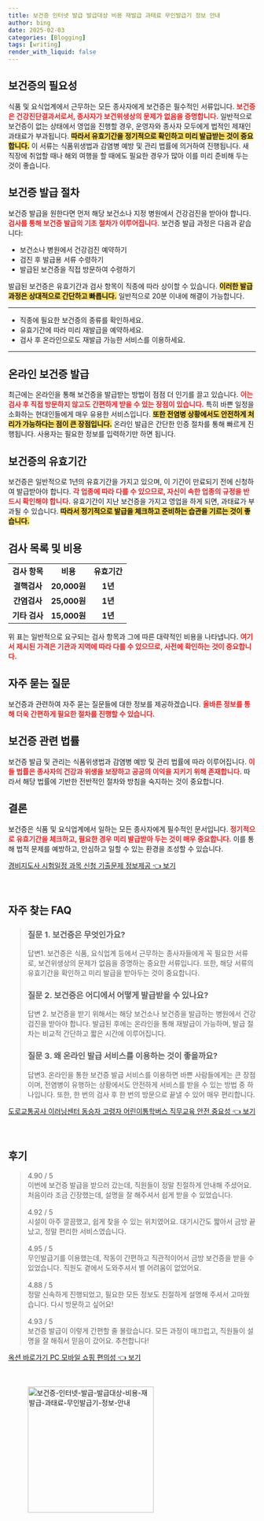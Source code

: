 ```yaml
---
title: 보건증 인터넷 발급 발급대상 비용 재발급 과태료 무인발급기 정보 안내
author: bing
date: 2025-02-03
categories: [Blogging]
tags: [writing]
render_with_liquid: false
---
```



<h2 id='보건증의 필요성'>보건증의 필요성</h2>

<p>식품 및 요식업계에서 근무하는 모든 종사자에게 보건증은 필수적인 서류입니다. <b><span style="color: #ee2323;">보건증은 건강진단결과서로서, 종사자가 보건위생상의 문제가 없음을 증명합니다.</span></b> 일반적으로 보건증이 없는 상태에서 영업을 진행할 경우, 운영자와 종사자 모두에게 법적인 제재인 과태료가 부과됩니다. <b><span style="background-color: #ffe066;">따라서 유효기간을 정기적으로 확인하고 미리 발급받는 것이 중요합니다.</span></b> 이 서류는 식품위생법과 감염병 예방 및 관리 법률에 의거하여 진행됩니다. 새 직장에 취업할 때나 해외 여행을 할 때에도 필요한 경우가 많아 이를 미리 준비해 두는 것이 좋습니다.</p>

<h2 id='보건증 발급 절차'>보건증 발급 절차</h2>

<p>보건증 발급을 원한다면 먼저 해당 보건소나 지정 병원에서 건강검진을 받아야 합니다. <b><span style="color: #ee2323;">검사를 통해 보건증 발급의 기초 절차가 이루어집니다.</span></b> 보건증 발급 과정은 다음과 같습니다:</p>

<ul>
    <li>보건소나 병원에서 건강검진 예약하기</li>
    <li>검진 후 발급용 서류 수령하기</li>
    <li>발급된 보건증을 직접 방문하여 수령하기</li>
</ul>

<p>발급된 보건증은 유효기간과 검사 항목이 직종에 따라 상이할 수 있습니다. <b><span style="background-color: #ffe066;">이러한 발급 과정은 상대적으로 간단하고 빠릅니다.</span></b> 일반적으로 20분 이내에 해결이 가능합니다.</p>

<hr />

<ul>
    <li>직종에 필요한 보건증의 종류를 확인하세요.</li>
    <li>유효기간에 따라 미리 재발급을 예약하세요.</li>
    <li>검사 후 온라인으로도 재발급 가능한 서비스를 이용하세요.</li>
</ul>

<hr />

<h2 id='온라인 보건증 발급'>온라인 보건증 발급</h2>

<p>최근에는 온라인을 통해 보건증을 발급받는 방법이 점점 더 인기를 끌고 있습니다. <b><span style="color: #ee2323;">이는 검사 후 직접 방문하지 않고도 간편하게 받을 수 있는 장점이 있습니다.</span></b> 특히 바쁜 일정을 소화하는 현대인들에게 매우 유용한 서비스입니다. <b><span style="background-color: #ffe066;">또한 전염병 상황에서도 안전하게 처리가 가능하다는 점이 큰 장점입니다.</span></b> 온라인 발급은 간단한 인증 절차를 통해 빠르게 진행됩니다. 사용자는 필요한 정보를 입력하기만 하면 됩니다.</p>

<h2 id='보건증의 유효기간'>보건증의 유효기간</h2>

<p>보건증은 일반적으로 1년의 유효기간을 가지고 있으며, 이 기간이 만료되기 전에 신청하여 발급받아야 합니다. <b><span style="color: #ee2323;">각 업종에 따라 다를 수 있으므로, 자신이 속한 업종의 규정을 반드시 확인해야 합니다.</span></b> 유효기간이 지난 보건증을 가지고 영업을 하게 되면, 과태료가 부과될 수 있습니다. <b><span style="background-color: #ffe066;">따라서 정기적으로 발급을 체크하고 준비하는 습관을 기르는 것이 좋습니다.</span></b></p>

<h2 id='검사 목록 및 비용'>검사 목록 및 비용</h2>

<table>
    <tr>
        <td style="text-align: center; height: 17px;"><b>검사 항목</b></td>
        <td style="text-align: center; height: 17px;"><b>비용</b></td>
        <td style="text-align: center; height: 17px;"><b>유효기간</b></td>
    </tr>
    <tr>
        <td style="text-align: center; height: 17px;"><b>결핵검사</b></td>
        <td style="text-align: center; height: 17px;"><b>20,000원</b></td>
        <td style="text-align: center; height: 17px;"><b>1년</b></td>
    </tr>
    <tr>
        <td style="text-align: center; height: 17px;"><b>간염검사</b></td>
        <td style="text-align: center; height: 17px;"><b>25,000원</b></td>
        <td style="text-align: center; height: 17px;"><b>1년</b></td>
    </tr>
    <tr>
        <td style="text-align: center; height: 17px;"><b>기타 검사</b></td>
        <td style="text-align: center; height: 17px;"><b>15,000원</b></td>
        <td style="text-align: center; height: 17px;"><b>1년</b></td>
    </tr>
</table>

<p>위 표는 일반적으로 요구되는 검사 항목과 그에 따른 대략적인 비용을 나타냅니다. <b><span style="color: #ee2323;">여기서 제시된 가격은 기관과 지역에 따라 다를 수 있으므로, 사전에 확인하는 것이 중요합니다.</span></b></p>

<h2 id='자주 묻는 질문'>자주 묻는 질문</h2>

<p>보건증과 관련하여 자주 묻는 질문들에 대한 정보를 제공하겠습니다. <b><span style="color: #ee2323;">올바른 정보를 통해 더욱 간편하게 필요한 절차를 진행할 수 있습니다.</span></b></p>

<h2 id='보건증 관련 법률'>보건증 관련 법률</h2>

<p>보건증 발급 및 관리는 식품위생법과 감염병 예방 및 관리 법률에 따라 이루어집니다. <b><span style="color: #ee2323;">이들 법률은 종사자의 건강과 위생을 보장하고 공공의 이익을 지키기 위해 존재합니다.</span></b> 따라서 해당 법률에 기반한 전반적인 절차와 방침을 숙지하는 것이 중요합니다.</p>

<h2 id='결론'>결론</h2>

<p>보건증은 식품 및 요식업계에서 일하는 모든 종사자에게 필수적인 문서입니다. <b><span style="color: #ee2323;">정기적으로 유효기간을 체크하고, 필요한 경우 미리 발급받아 두는 것이 매우 중요합니다.</span></b> 이를 통해 법적 문제를 예방하고, 안심하고 일할 수 있는 환경을 조성할 수 있습니다.</p>


<p><a class="click-button" title="경비지도사 시험일정 과목 신청 기출문제 정보제공" href="https://greenforu.github.io/posts/%EA%B2%BD%EB%B9%84%EC%A7%80%EB%8F%84%EC%82%AC-%EC%8B%9C%ED%97%98%EC%9D%BC%EC%A0%95-%EA%B3%BC%EB%AA%A9-%EC%8B%A0%EC%B2%AD-%EA%B8%B0%EC%B6%9C%EB%AC%B8%EC%A0%9C-%EC%A0%95%EB%B3%B4%EC%A0%9C%EA%B3%B5/" rel="dofollow">경비지도사 시험일정 과목 신청 기출문제 정보제공 👈 보기</a></p><br>
<h2 id='자주_찾는_FAQ'>자주 찾는 FAQ</h2>
<div itemscope="" itemtype="https://schema.org/FAQPage"> 
<blockquote> 
<div itemscope="" itemprop="mainEntity" itemtype="https://schema.org/Question"> 
<h3 itemprop="name">질문 1. 보건증은 무엇인가요?</h3> 
<div itemscope="" itemprop="acceptedAnswer" itemtype="https://schema.org/Answer"> 
<span itemprop="text"> 
<p>답변1. 보건증은 식품, 요식업계 등에서 근무하는 종사자들에게 꼭 필요한 서류로, 보건위생상의 문제가 없음을 증명하는 중요한 서류입니다. 또한, 해당 서류의 유효기간을 확인하고 미리 발급을 받아두는 것이 중요합니다.</p> 
</span> 
</div> 
</div> 

<div itemscope="" itemprop="mainEntity" itemtype="https://schema.org/Question"> 
<h3 itemprop="name">질문 2. 보건증은 어디에서 어떻게 발급받을 수 있나요?</h3> 
<div itemscope="" itemprop="acceptedAnswer" itemtype="https://schema.org/Answer"> 
<span itemprop="text"> 
<p>답변 2. 보건증을 받기 위해서는 해당 보건소나 보건증을 발급하는 병원에서 건강검진을 받아야 합니다. 발급된 후에는 온라인을 통해 재발급이 가능하며, 발급 절차는 비교적 간단하고 짧은 시간에 이루어집니다.</p> 
</span> 
</div> 
</div> 

<div itemscope="" itemprop="mainEntity" itemtype="https://schema.org/Question"> 
<h3 itemprop="name">질문 3. 왜 온라인 발급 서비스를 이용하는 것이 좋을까요?</h3> 
<div itemscope="" itemprop="acceptedAnswer" itemtype="https://schema.org/Answer"> 
<span itemprop="text"> 
<p>답변3. 온라인을 통한 보건증 발급 서비스를 이용하면 바쁜 사람들에게는 큰 장점이며, 전염병이 유행하는 상황에서도 안전하게 서비스를 받을 수 있는 방법 중 하나입니다. 또한, 한 번의 검사 후 한 번의 방문으로 끝낼 수 있어 매우 편리합니다.</p> 
</span> 
</div> 
</div> 
</blockquote> 
</div>
<p><a class="click-button" title="도로교통공사 이러닝센터 동승자 고령자 어린이통학버스 직무교육 안전 중요성" href="https://greenforu.github.io/posts/%EB%8F%84%EB%A1%9C%EA%B5%90%ED%86%B5%EA%B3%B5%EC%82%AC-%EC%9D%B4%EB%9F%AC%EB%8B%9D%EC%84%BC%ED%84%B0-%EB%8F%99%EC%8A%B9%EC%9E%90-%EA%B3%A0%EB%A0%B9%EC%9E%90-%EC%96%B4%EB%A6%B0%EC%9D%B4%ED%86%B5%ED%95%99%EB%B2%84%EC%8A%A4-%EC%A7%81%EB%AC%B4%EA%B5%90%EC%9C%A1-%EC%95%88%EC%A0%84-%EC%A4%91%EC%9A%94%EC%84%B1/" rel="dofollow">도로교통공사 이러닝센터 동승자 고령자 어린이통학버스 직무교육 안전 중요성 👈 보기</a></p><br>
<h2 id='후기'>후기</h2>
<div itemscope itemtype="https://schema.org/Product">
  <blockquote>
  <div itemprop="review" itemscope itemtype="https://schema.org/Review">
      <div itemprop="reviewRating" itemscope itemtype="https://schema.org/Rating"> <span itemprop="ratingValue">4.90</span> / <span itemprop="bestRating">5</span> </div>
      <span itemprop="reviewBody">이번에 보건증 발급을 받으러 갔는데, 직원들이 정말 친절하게 안내해 주셨어요. 처음이라 조금 긴장했는데, 설명을 잘 해주셔서 쉽게 받을 수 있었습니다.</span>
  </div>
  <br>
  <div itemprop="review" itemscope itemtype="https://schema.org/Review">
      <div itemprop="reviewRating" itemscope itemtype="https://schema.org/Rating"> <span itemprop="ratingValue">4.92</span> / <span itemprop="bestRating">5</span> </div>
      <span itemprop="reviewBody">시설이 아주 깔끔했고, 쉽게 찾을 수 있는 위치였어요. 대기시간도 짧아서 금방 끝났고, 정말 편리한 서비스였습니다.</span>
  </div>
  <br>
  <div itemprop="review" itemscope itemtype="https://schema.org/Review">
      <div itemprop="reviewRating" itemscope itemtype="https://schema.org/Rating"> <span itemprop="ratingValue">4.95</span> / <span itemprop="bestRating">5</span> </div>
      <span itemprop="reviewBody">무인발급기를 이용했는데, 작동이 간편하고 직관적이어서 금방 보건증을 받을 수 있었습니다. 직원도 곁에서 도와주셔서 별 어려움이 없었어요.</span>
  </div>
  <br>
  <div itemprop="review" itemscope itemtype="https://schema.org/Review">
      <div itemprop="reviewRating" itemscope itemtype="https://schema.org/Rating"> <span itemprop="ratingValue">4.88</span> / <span itemprop="bestRating">5</span> </div>
      <span itemprop="reviewBody">정말 신속하게 진행되었고, 필요한 모든 정보도 친절하게 설명해 주셔서 고마웠습니다. 다시 방문하고 싶어요!</span>
  </div>
  <br>
  <div itemprop="review" itemscope itemtype="https://schema.org/Review">
      <div itemprop="reviewRating" itemscope itemtype="https://schema.org/Rating"> <span itemprop="ratingValue">4.93</span> / <span itemprop="bestRating">5</span> </div>
      <span itemprop="reviewBody">보건증 발급이 이렇게 간편할 줄 몰랐습니다. 모든 과정이 매끄럽고, 직원들이 설명을 잘 해줘서 믿음이 갔어요. 추천합니다!</span>
  </div>
  </blockquote>
</div>
<p><a class="click-button" title="옥션 바로가기 PC 모바일 쇼핑 편의성" href="https://greenforu.github.io/posts/%EC%98%A5%EC%85%98-%EB%B0%94%EB%A1%9C%EA%B0%80%EA%B8%B0-PC-%EB%AA%A8%EB%B0%94%EC%9D%BC-%EC%87%BC%ED%95%91-%ED%8E%B8%EC%9D%98%EC%84%B1/" rel="dofollow">옥션 바로가기 PC 모바일 쇼핑 편의성 👈 보기</a></p><br>
<figure class="image"><img src="https://greenforu.github.io/assets/img/thumbnail/보건증-인터넷-발급-발급대상-비용-재발급-과태료-무인발급기-정보-안내.webp" alt="보건증-인터넷-발급-발급대상-비용-재발급-과태료-무인발급기-정보-안내" width="256" height="256"></figure>